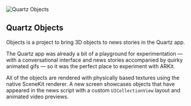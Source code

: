 <div class="image-fit">
  <img src="/images/objectsPhoneStraight.jpg" alt="Quartz Objects" srcset="/images/objectsPhoneStraight.jpg 1x, /images/objectsPhoneStraight@2x.jpg 2x">
</div>
<div class="post-text">

## Quartz Objects

Objects is a project to bring 3D objects to news stories in the Quartz app.

The Quartz app was already a bit of a playground for experimentation — with a conversational interface and news stories accompanied by quirky animated gifs — so it was the perfect place to experiment with ARKit.

All of the objects are rendered with physically based textures using the native SceneKit renderer. A new screen showcases objects that have appeared in the news script with a custom `UICollectionView` layout and animated video previews.

</div>